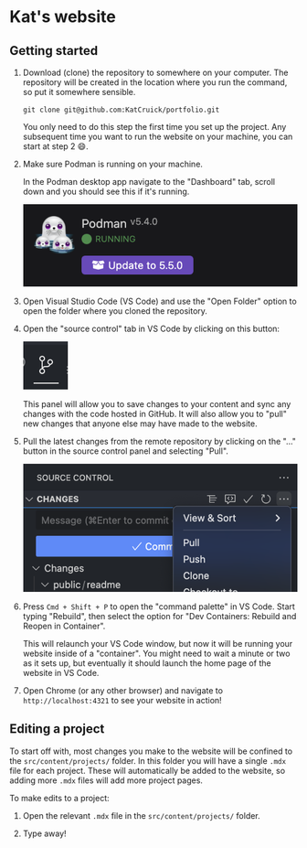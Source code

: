 # Kat's website

## Getting started

1. Download (clone) the repository to somewhere on your computer. The repository will be created in the location where you run the command, so put it somewhere sensible.

   ```
   git clone git@github.com:KatCruick/portfolio.git
   ```

   You only need to do this step the first time you set up the project. Any subsequent time you want to run the website on your machine, you can start at step 2 😄.

2. Make sure Podman is running on your machine.

   In the Podman desktop app navigate to the "Dashboard" tab, scroll down and you should see this if it's running.

   ![Image](/public/readme/podman.png)

3. Open Visual Studio Code (VS Code) and use the "Open Folder" option to open the folder where you cloned the repository.

4. Open the "source control" tab in VS Code by clicking on this button:

   ![Image](/public/readme/source-control-tab.png)

   This panel will allow you to save changes to your content and sync any changes with the code hosted in GitHub. It will also allow you to "pull" new changes that anyone else may have made to the website.

5. Pull the latest changes from the remote repository by clicking on the "..." button in the source control panel and selecting "Pull".

   ![Image](/public/readme/git-pull.png)

6. Press `Cmd + Shift + P` to open the "command palette" in VS Code. Start typing "Rebuild", then select the option for "Dev Containers: Rebuild and Reopen in Container".

   This will relaunch your VS Code window, but now it will be running your website inside of a "container". You might need to wait a minute or two as it sets up, but eventually it should launch the home page of the website in VS Code.

7. Open Chrome (or any other browser) and navigate to `http://localhost:4321` to see your website in action!

## Editing a project

To start off with, most changes you make to the website will be confined to the `src/content/projects/` folder. In this folder you will have a single `.mdx` file for each project. These will automatically be added to the website, so adding more `.mdx` files will add more project pages.

To make edits to a project:

1. Open the relevant `.mdx` file in the `src/content/projects/` folder.

2. Type away!
